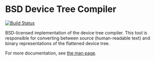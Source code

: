 BSD Device Tree Compiler
========================

[![Build Status](https://dev.azure.com/davidchisnall/dtc/_apis/build/status/davidchisnall.dtc?branchName=master)](https://dev.azure.com/davidchisnall/dtc/_build/latest?definitionId=1&branchName=master)

BSD-licensed implementation of the device tree compiler.
This tool is responsible for converting between source (human-readable text) and binary representations of the flattened device tree.

For more documentation, see [the man page](https://www.freebsd.org/cgi/man.cgi?query=dtc&apropos=0&sektion=0&manpath=FreeBSD+12.0-RELEASE+and+Ports&arch=default&format=html).
